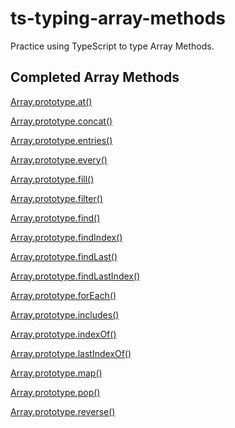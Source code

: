 # ts-typing-array-methods

Practice using TypeScript to type Array Methods.

## Completed Array Methods

[Array.prototype.at()](./src/at.ts)

[Array.prototype.concat()](./src/concat.ts)

<!-- [Array.prototype.copyWithin()](./src/copyWithin.ts) -->

[Array.prototype.entries()](./src/entires.ts)

[Array.prototype.every()](./src/every.ts)

[Array.prototype.fill()](./src/fill.ts)

[Array.prototype.filter()](./src/filter.ts)

[Array.prototype.find()](./src/find.ts)

[Array.prototype.findIndex()](./src/findIndex.ts)

[Array.prototype.findLast()](./src/findLast.ts)

[Array.prototype.findLastIndex()](./src/findLastIndex.ts)

<!-- [Array.prototype.flat()](./src/flat.ts) -->

<!-- [Array.prototype.flatMap()](./src/flatMap.ts) -->

[Array.prototype.forEach()](./src/forEach.ts)

[Array.prototype.includes()](./src/includes.ts)

[Array.prototype.indexOf()](./src/indexOf.ts)

<!-- [Array.prototype.join()](./src/join.ts) -->

<!-- [Array.prototype.keys()](./src/keys.ts) -->

[Array.prototype.lastIndexOf()](./src/lastIndexOf.ts)

[Array.prototype.map()](./src/map.ts)

[Array.prototype.pop()](./src/pop.ts)

<!-- [Array.prototype.push()](./src/push.ts) -->

<!-- [Array.prototype.reduce()](./src/reduce.ts) -->

<!-- [Array.prototype.reduceRight()](./src/reduceRight.ts) -->

[Array.prototype.reverse()](./src/reverse.ts)

<!-- [Array.prototype.shift()](./src/shift.ts) -->

<!-- [Array.prototype.slice()](./src/slice.ts) -->

<!-- [Array.prototype.some()](./src/some.ts) -->

<!-- [Array.prototype.sort()](./src/sort.ts) -->

<!-- [Array.prototype.splice()](./src/splice.ts) -->

<!-- [Array.prototype.toLocaleString()](./src/toLocaleString.ts) -->

<!-- [Array.prototype.toReversed()](./src/toReversed.ts) -->

<!-- [Array.prototype.toSorted()](./src/toSorted.ts) -->

<!-- [Array.prototype.toSpliced()](./src/toSpliced.ts) -->

<!-- [Array.prototype.toString()](./src/toString.ts) -->

<!-- [Array.prototype.unshift()](./src/unshift.ts) -->

<!-- [Array.prototype.values()](./src/values.ts) -->

<!-- [Array.prototype.with()](./src/with.ts) -->
